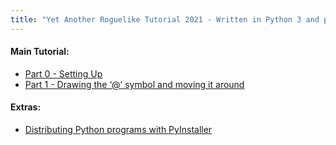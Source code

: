 ```yaml
---
title: "Yet Another Roguelike Tutorial 2021 - Written in Python 3 and python-tcod"
---
```


#### Main Tutorial:

  - [Part 0 - Setting Up](part-0)
  - [Part 1 - Drawing the ‘@’ symbol and moving it around](part-1)

#### Extras:
  - [Distributing Python programs with PyInstaller](distribution)

